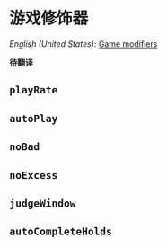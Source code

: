 # 游戏修饰器

*English (United States)*: [Game modifiers](game-modifiers)

**待翻译**

## `playRate`

## `autoPlay`

## `noBad`

## `noExcess`

## `judgeWindow`

## `autoCompleteHolds`
